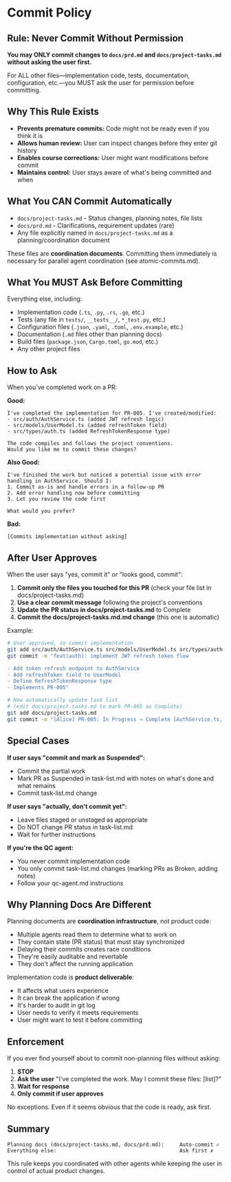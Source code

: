 # Commit Policy

## Rule: Never Commit Without Permission

**You may ONLY commit changes to `docs/prd.md` and `docs/project-tasks.md` without asking the user first.**

For ALL other files—implementation code, tests, documentation, configuration, etc.—you MUST ask the user for permission before committing.

## Why This Rule Exists

- **Prevents premature commits:** Code might not be ready even if you think it is
- **Allows human review:** User can inspect changes before they enter git history
- **Enables course corrections:** User might want modifications before commit
- **Maintains control:** User stays aware of what's being committed and when

## What You CAN Commit Automatically

- `docs/project-tasks.md` - Status changes, planning notes, file lists
- `docs/prd.md` - Clarifications, requirement updates (rare)
- Any file explicitly named in `docs/project-tasks.md` as a planning/coordination document

These files are **coordination documents**. Committing them immediately is necessary for parallel agent coordination (see atomic-commits.md).

## What You MUST Ask Before Committing

Everything else, including:

- Implementation code (`.ts`, `.py`, `.rs`, `.go`, etc.)
- Tests (any file in `tests/`, `__tests__/`, `*_test.py`, etc.)
- Configuration files (`.json`, `.yaml`, `.toml`, `.env.example`, etc.)
- Documentation (`.md` files other than planning docs)
- Build files (`package.json`, `Cargo.toml`, `go.mod`, etc.)
- Any other project files

## How to Ask

When you've completed work on a PR:

**Good:**
```
I've completed the implementation for PR-005. I've created/modified:
- src/auth/AuthService.ts (added JWT refresh logic)
- src/models/UserModel.ts (added refreshToken field)
- src/types/auth.ts (added RefreshTokenResponse type)

The code compiles and follows the project conventions. 
Would you like me to commit these changes?
```

**Also Good:**
```
I've finished the work but noticed a potential issue with error 
handling in AuthService. Should I:
1. Commit as-is and handle errors in a follow-up PR
2. Add error handling now before committing
3. Let you review the code first

What would you prefer?
```

**Bad:**
```
[Commits implementation without asking]
```

## After User Approves

When the user says "yes, commit it" or "looks good, commit":

1. **Commit only the files you touched for this PR** (check your file list in docs/project-tasks.md)
2. **Use a clear commit message** following the project's conventions
3. **Update the PR status in docs/project-tasks.md** to Complete
4. **Commit the docs/project-tasks.md.md change** (this one is automatic)

Example:
```bash
# User approved, so commit implementation
git add src/auth/AuthService.ts src/models/UserModel.ts src/types/auth.ts
git commit -m "feat(auth): implement JWT refresh token flow

- Add token refresh endpoint to AuthService
- Add refreshToken field to UserModel
- Define RefreshTokenResponse type
- Implements PR-005"

# Now automatically update task list
# (edit docs/project-tasks.md to mark PR-005 as Complete)
git add docs/project-tasks.md
git commit -m "[Alice] PR-005: In Progress → Complete [AuthService.ts, UserModel.ts, auth.ts]"
```

## Special Cases

**If user says "commit and mark as Suspended":**
- Commit the partial work
- Mark PR as Suspended in task-list.md with notes on what's done and what remains
- Commit task-list.md change

**If user says "actually, don't commit yet":**
- Leave files staged or unstaged as appropriate
- Do NOT change PR status in task-list.md
- Wait for further instructions

**If you're the QC agent:**
- You never commit implementation code
- You only commit task-list.md changes (marking PRs as Broken, adding notes)
- Follow your qc-agent.md instructions

## Why Planning Docs Are Different

Planning documents are **coordination infrastructure**, not product code:

- Multiple agents read them to determine what to work on
- They contain state (PR status) that must stay synchronized
- Delaying their commits creates race conditions
- They're easily auditable and revertable
- They don't affect the running application

Implementation code is **product deliverable**:

- It affects what users experience
- It can break the application if wrong
- It's harder to audit in git log
- User needs to verify it meets requirements
- User might want to test it before committing

## Enforcement

If you ever find yourself about to commit non-planning files without asking:

1. **STOP**
2. **Ask the user** "I've completed the work. May I commit these files: [list]?"
3. **Wait for response**
4. **Only commit if user approves**

No exceptions. Even if it seems obvious that the code is ready, ask first.

## Summary

```
Planning docs (docs/project-tasks.md, docs/prd.md):     Auto-commit ✓
Everything else:                                        Ask first ✗
```

This rule keeps you coordinated with other agents while keeping the user in control of actual product changes.